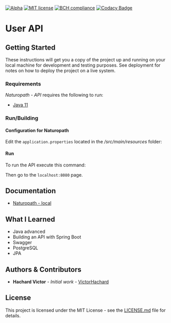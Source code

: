 [![Alpha]()](https://raster.shields.io/badge/maturity-Alpha-red.png)
[![MIT license](https://mit-license.org/)](https://img.shields.io/badge/license-MIT-green)
[![BCH compliance](https://bettercodehub.com/edge/badge/VictorHachard/user-api?branch=main)](https://bettercodehub.com/)
[![Codacy Badge](https://app.codacy.com/project/badge/Grade/c3b473253d5f47f1b8eecd1b9f5f200c)](https://www.codacy.com/gh/VictorHachard/user-api/dashboard?utm_source=github.com&amp;utm_medium=referral&amp;utm_content=VictorHachard/user-api&amp;utm_campaign=Badge_Grade)

# User API

## Getting Started

These instructions will get you a copy of the project up and running on your local machine for development and testing purposes. See deployment for notes on how to deploy the project on a live system.

### Requirements

*Naturopath* - *API* requires the following to run:

-   [Java 11](https://www.java.com/en/)

### Run/Building

#### Configuration for Naturopath

Edit the `application.properties` located in the */src/main/resources* folder:

#### Run

To run the API execute this command:



Then go to the `localhost:8080` page.

## Documentation

-   [Naturopath - local](http://localhost:8080/swagger-ui/index.htm)

## What I Learned

-   Java advanced
-   Building an API with Spring Boot
-   Swagger
-   PostgreSQL
-   JPA

## Authors & Contributors

-   **Hachard Victor** - *Initial work* - [VictorHachard](https://github.com/VictorHachard)

## License

This project is licensed under the MIT License - see the [LICENSE.md](../master/LICENSE) file for details.
